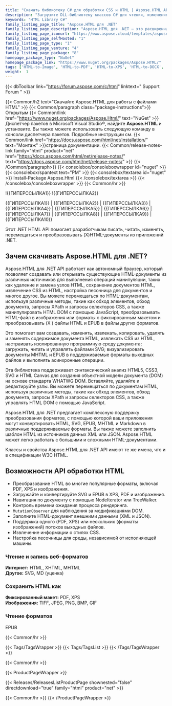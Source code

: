 ```yaml
---
title: "Скачать библиотеку C# для обработки CSS и HTML | Aspose.HTML API"
description: "Загрузите DLL-библиотеку классов C# для чтения, изменения, навигации и преобразования файлов XHTML и HTML с помощью локального API .NET. Поддерживает синтаксический анализ HTML5, CSS3, SVG и HTML Canvas."
keywords: "HTML Library C#"
family_listing_page_title: "Aspose.HTML для .NET"
family_listing_page_description: "Aspose.HTML для .NET — это расширенный API для работы с HTML, который позволяет вам выполнять широкий спектр задач по работе с HTML непосредственно в ваших приложениях .NET."
family_listing_page_iconurl: "https://www.aspose.cloud/templates/aspose/App_Themes/V3/images/html/272x272/aspose_html-for-net.png"
family_listing_page_selfHosted: "1"
family_listing_page_type: "1"
family_listing_page_venture: "4"
family_listing_page_package: "8"
homepage_package_type: "NuGet"
homepage_package_link: "https://www.nuget.org/packages/Aspose.HTML/"
tags: ['HTML-to-Image', 'HTML-to-PDF', 'HTML-to-XPS', 'HTML-to-DOCX', 'HTML-to-MHTML', 'HTML-to-Markdown', 'HTML-to-MD', 'EPUB-to-Image', 'EPUB-to-PDF', 'EPUB-to-XPS', 'Markdown-to-HTML', 'MD-to-HTML', 'HTML-Converter', 'XHTML-to-PDF', 'MHTML-to-PDF', 'HTML-to-GIF', 'MHTML-to-JPG']
weight:  1
---
```


{{< dbToolbar link="https://forum.aspose.com/c/html" linktext=" Support Forum " >}}

{{< Common/h2 text="Скачайте Aspose.HTML для работы с файлами HTML"  >}}
{{< Common/paragraph class="package-instructions">}}
Открытым
{{< Common/link href="https://www.nuget.org/packages/Aspose.Html/" text="NuGet"  >}}Диспетчер пакетов в Microsoft Visual Studio®, найдите <b>Aspose.HTML</b> и установите. Вы также можете использовать следующую команду в консоли диспетчера пакетов. Подробные инструкции см.
{{< Common/link href="https://docs.aspose.com/html/net/installation/" text="Монтаж"  >}}страница документации.
{{< Common/release-notes-link family="html" product="net" href="https://docs.aspose.com/html/net/release-notes/" text="https://docs.aspose.com/html/net/release-notes/"  >}}
{{< /Common/paragraph>}}
{{< consolebox/consoleboxwrapper id="nuget" >}}
       {{< consolebox/spantext text="PM" >}}
       {{< consolebox/textarea id="nuget" >}} Install-Package Aspose.Html {{< /consolebox/textarea >}}
{{< /consolebox/consoleboxwrapper >}}
{{< Common/hr >}}

!{{ГИПЕРССЫЛКА1}} !{{ГИПЕРССЫЛКА2}}

{{ГИПЕРССЫЛКА1}} | {{ГИПЕРССЫЛКА2}} | {{ГИПЕРССЫЛКА3}} | {{ГИПЕРССЫЛКА4}} | {{ГИПЕРССЫЛКА5}} | {{ГИПЕРССЫЛКА6}} | {{ГИПЕРССЫЛКА7}} | {{ГИПЕРССЫЛКА8}} | {{ГИПЕРССЫЛКА9}} | {{ГИПЕРССЫЛКА10}}

Этот .NET HTML API помогает разработчикам писать, читать, изменять, перемещаться и преобразовывать (X)HTML-документы из приложений .NET.

## Зачем скачивать Aspose.HTML для .NET?

Aspose.HTML для .NET API работает как автономный браузер, который позволяет создавать или открывать существующие HTML-документы из различных источников для выполнения операций манипуляции, таких как удаление и замена узлов HTML, сохранение документов HTML, извлечение CSS из HTML, настройка песочница для документов и многое другое. Вы можете перемещаться по HTML-документам, используя различные методы, такие как обход элементов, обход документа, запросы XPath и запросы селекторов CSS, а также манипулировать HTML DOM с помощью JavaScript, преобразовывать HTML-файл в изображения или форматы с фиксированным макетом и преобразовывать (X ) файлы HTML и EPUB в файлы других форматов.

Это помогает вам создавать, изменять, извлекать, копировать, удалять и заменять содержимое документа HTML, извлекать CSS из HTML, настраивать изолированную программную среду документа; загружать, читать и управлять файлами SVG; визуализировать документы MHTML и EPUB в поддерживаемые форматы выходных файлов и выполнять асинхронные операции.

Эта библиотека поддерживает синтаксический анализ HTML5, CSS3, SVG и HTML Canvas для создания объектной модели документа (DOM) на основе стандарта WHATWG DOM. Вставляйте, удаляйте и редактируйте узлы. Вы можете перемещаться по документам HTML, используя различные методы, такие как обход элементов, обход документа, запросы XPath и запросы селекторов CSS, а также управлять HTML DOM с помощью JavaScript.

Aspose.HTML для .NET предлагает комплексную поддержку преобразования форматов, с помощью которой ваши приложения могут конвертировать HTML, SVG, EPUB, MHTML и Markdown в различные поддерживаемые форматы. Вы также можете заполнить шаблон HTML из источников данных XML или JSON. Aspose.HTML может легко работать с большими и сложными HTML-документами.

Классы и свойства Aspose.HTML для .NET API имеют те же имена, что и в спецификации W3C HTML.

## Возможности API обработки HTML

- Преобразование HTML во многие популярные форматы, включая PDF, XPS и изображения.
- Загружайте и конвертируйте SVG и EPUB в XPS, PDF и изображения.
- Навигация по документу с помощью NodeIterator или TreeWalker.
- Контроль времени ожидания процесса рендеринга.
- `MutationObserver` для наблюдения за модификациями DOM.
- Заполните HTML-документ внешними данными (XML и JSON).
- Поддержка одного (PDF, XPS) или нескольких (форматы изображений) потоков выходных файлов.
- Извлечение информации о стилях CSS.
- Настройка песочницы для среды, независимой от исполняющей машины.

### Чтение и запись веб-форматов

**Интернет:** HTML, XHTML, MHTML\
**Другое:** SVG, MD (уценка)

### Сохранить HTML как

**Фиксированный макет:** PDF, XPS\
**Изображения:** TIFF, JPEG, PNG, BMP, GIF

### Чтение форматов

EPUB

{{< Common/hr >}}

{{< Tags/TagsWrapper >}}
 {{< Tags/TagsList >}}
{{< /Tags/TagsWrapper >}}

{{< Common/hr >}}

{{< ProductPageWrapper >}}
<!-- ReleasesListProductPage-->
   {{< Releases/ReleasesListProductPage shownested="false"  directdownload="true" family="html" product="net" >}}
<!-- /ReleasesListProductPage-->
{{< Common/hr >}}
{{< /ProductPageWrapper >}}

